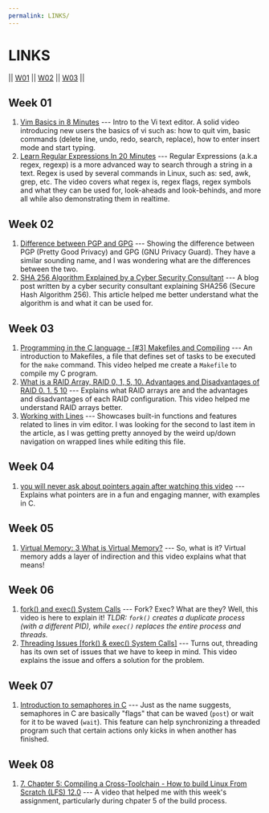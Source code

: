 ```yaml
---
permalink: LINKS/
---
```


# LINKS

|| [W01](#week-01) || [W02](#week-02) || [W03](#week-03) ||

## Week 01

1. [Vim Basics in 8 Minutes](https://www.youtube.com/watch?v=ggSyF1SVFr4) --- Intro to the Vi text editor. A solid video introducing new users the basics of vi such as: how to quit vim, basic commands (delete line, undo, redo, search, replace), how to enter insert mode and start typing.
1. [Learn Regular Expressions In 20 Minutes](https://www.youtube.com/watch?v=rhzKDrUiJVk) --- Regular Expressions (a.k.a regex, regexp) is a more advanced way to search through a string in a text. Regex is used by several commands in Linux, such as: sed, awk, grep, etc. The video covers what regex is, regex flags, regex symbols and what they can be used for, look-aheads and look-behinds, and more all while also demonstrating them in realtime.

## Week 02

1. [Difference between PGP and GPG](https://www.tutorialspoint.com/difference-between-pgp-and-gpg) --- Showing the difference between PGP (Pretty Good Privacy) and GPG (GNU Privacy Guard). They have a similar sounding name, and I was wondering what are the differences between the two.
1. [SHA 256 Algorithm Explained by a Cyber Security Consultant](https://sectigostore.com/blog/sha-256-algorithm-explained-by-a-cyber-security-consultant/) --- A blog post written by a cyber security consultant explaining SHA256 (Secure Hash Algorithm 256). This article helped me better understand what the algorithm is and what it can be used for.

## Week 03

1. [Programming in the C language - [#3] Makefiles and Compiling](https://www.youtube.com/watch?v=zfuOcvYrhOs) --- An introduction to Makefiles, a file that defines set of tasks to be executed for the `make` command. This video helped me create a `Makefile` to compile my C program.
1. [What is a RAID Array, RAID 0, 1, 5, 10. Advantages and Disadvantages of RAID 0. 1. 5 10](https://www.youtube.com/watch?v=MZfRxjEGRj4) --- Explains what RAID arrays are and the advantages and disadvantages of each RAID configuration. This video helped me understand RAID arrays better.
1. [Working with Lines](https://mkaz.blog/working-with-vim/lines) --- Showcases built-in functions and features related to lines in vim editor. I was looking for the second to last item in the article, as I was getting pretty annoyed by the weird up/down navigation on wrapped lines while editing this file.

## Week 04

1. [you will never ask about pointers again after watching this video](https://www.youtube.com/watch?v=2ybLD6_2gKM) --- Explains what pointers are in a fun and engaging manner, with examples in C.

## Week 05
1. [Virtual Memory: 3 What is Virtual Memory?](https://www.youtube.com/watch?v=5lFnKYCZT5o) --- So, what is it? Virtual memory adds a layer of indirection and this video explains what that means!

## Week 06
1. [fork() and exec() System Calls](https://www.youtube.com/watch?v=IFEFVXvjiHY) --- Fork? Exec? What are they? Well, this video is here to explain it! *TLDR: `fork()` creates a duplicate process (with a different PID), while `exec()` replaces the entire process and threads.*
2. [Threading Issues [fork() & exec() System Calls]](https://www.youtube.com/watch?v=o2Sf0GHWpmk) --- Turns out, threading has its own set of issues that we have to keep in mind. This video explains the issue and offers a solution for the problem.

## Week 07
1. [Introduction to semaphores in C](https://www.youtube.com/watch?v=YSn8_XdGH7c) --- Just as the name suggests, semaphores in C are basically "flags" that can be waved (`post`) or wait for it to be waved (`wait`). This feature can help synchronizing a threaded program such that certain actions only kicks in when another has finished.

## Week 08
1. [7. Chapter 5: Compiling a Cross-Toolchain - How to build Linux From Scratch (LFS) 12.0](https://www.youtube.com/watch?v=uggsnHSELos) --- A video that helped me with this week's assignment, particularly during chpater 5 of the build process.


